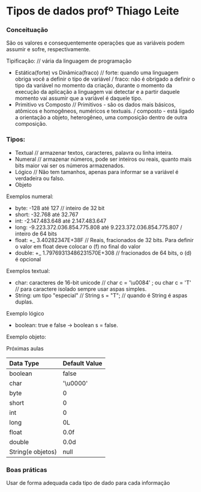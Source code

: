 # Tipos de dados profº Thiago Leite

### Conceituação

São os valores e consequentemente operações que as variáveis podem assumir e sofre, respectivamente.

Tipificação: // vária da linguagem de programação

- Estática(forte) vs Dinâmica(fraco) // forte: quando uma linguagem obriga você a definir o tipo de variável /  fraco: não é obrigado a definir o tipo da variável no momento da criação, durante o momento da execução da aplicação a linguagem vai detectar e a partir daquele momento vai assumir que a variável é daquele tipo.
- Primitivo vs Composto // Primitivos - são os dados mais básicos, atômicos e homogêneos, numéricos e textuais. / composto - está ligado a orientação a objeto, heterogêneo, uma composição dentro de outra composição.

### Tipos:

- Textual //  armazenar textos, caracteres, palavra ou linha inteira.
- Numeral // armazenar números, pode ser inteiros ou reais, quanto mais bits maior vai ser os números armazenados.
- Lógico // Não tem tamanhos, apenas para informar se a variável é verdadeira ou falso.
- Objeto

Exemplos numeral:

- byte: -128 até 127 // inteiro de 32 bit
- short: -32.768 até 32.767
- int: -2.147.483.648 até 2.147.483.647
- long: -9.223.372.036.854.775.808 até 9.223.372.036.854.775.807 / inteiro de 64 bits
- float: +_ 3.40282347E+38F // Reais, fracionados de 32 bits. Para definir o valor em float deve colocar o (f) no final do valor
- double: +_ 1.79769313486231570E+308 // fracionados de 64 bits, o (d) é opcional

Exemplos textual:

- char: caracteres de 16-bit unicode // char c = '\u0084' ; ou char c = 'T' //  para caractere isolado sempre usar aspas simples.
- String: um tipo "especial" // String s = "T"; // quando é String é aspas duplas.

Exemplo lógico

- boolean: true e false -> boolean s = false.



Exemplo objeto:

Próximas aulas



| Data Type         | Default Value |
| :---------------- | :------------ |
| boolean           | false         |
| char              | '\u0000'      |
| byte              | 0             |
| short             | 0             |
| int               | 0             |
| long              | 0L            |
| float             | 0.0f          |
| double            | 0.0d          |
| String(e objetos) | null          |

### Boas práticas

Usar de forma adequada cada tipo de dado para cada informação